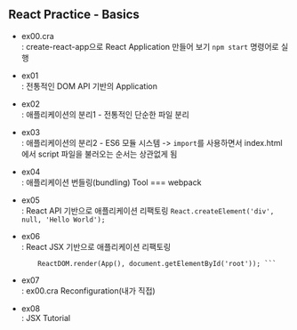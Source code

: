 ## React Practice - Basics

- ex00.cra <br/>
: create-react-app으로 React Application 만들어 보기
`npm start` 명령어로 실행

- ex01 <br/>
: 전통적인 DOM API 기반의 Application

- ex02 <br/>
: 애플리케이션의 분리1 - 전통적인 단순한 파일 분리

- ex03 <br/>
: 애플리케이션의 분리2 - ES6 모듈 시스템
    -> `import`를 사용하면서 index.html에서 script 파일을 불러오는 순서는 상관없게 됨

- ex04 <br/>
: 애플리케이션 번들링(bundling) Tool === webpack

- ex05 <br/>
: React API 기반으로 애플리케이션 리팩토링
    ```React.createElement('div', null, 'Hello World');```

- ex06 <br/>
: React JSX 기반으로 애플리케이션 리팩토링
    ``` App.js는 JSX 문법으로 수정하고
        ReactDOM.render(App(), document.getElementById('root')); ```

- ex07 <br/>
: ex00.cra Reconfiguration(내가 직접)

- ex08 <br/>
: JSX Tutorial
